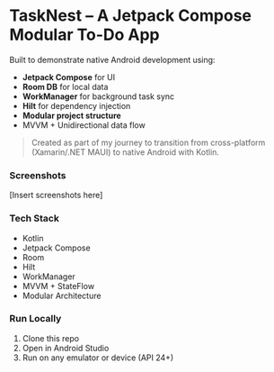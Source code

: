 # TaskNest – A Jetpack Compose Modular To-Do App

Built to demonstrate native Android development using:
- **Jetpack Compose** for UI
- **Room DB** for local data
- **WorkManager** for background task sync
- **Hilt** for dependency injection
- **Modular project structure**
- MVVM + Unidirectional data flow

> Created as part of my journey to transition from cross-platform (Xamarin/.NET MAUI) to native Android with Kotlin.

### Screenshots
[Insert screenshots here]

### Tech Stack
- Kotlin
- Jetpack Compose
- Room
- Hilt
- WorkManager
- MVVM + StateFlow
- Modular Architecture

### Run Locally
1. Clone this repo
2. Open in Android Studio
3. Run on any emulator or device (API 24+)
